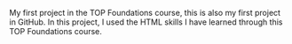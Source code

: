 My first project in the TOP Foundations course, this is also my first project in GitHub.
In this project, I used the HTML skills I have learned through this TOP Foundations course.